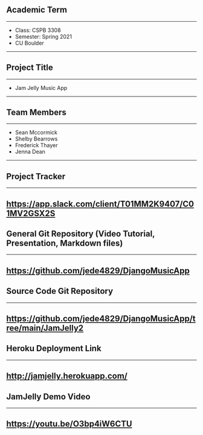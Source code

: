 ## Academic Term
-----
- Class:	CSPB 3308
- Semester:	Spring 2021
- CU Boulder
-----

## Project Title
-----
- Jam Jelly Music App
-----

## Team Members
-----
- Sean Mccormick
- Shelby Bearrows
- Frederick Thayer
- Jenna Dean
-----

## Project Tracker
-----
https://app.slack.com/client/T01MM2K9407/C01MV2GSX2S
-----

## General Git Repository (Video Tutorial, Presentation, Markdown files)
-----
https://github.com/jede4829/DjangoMusicApp
-----

## Source Code Git Repository
-----
https://github.com/jede4829/DjangoMusicApp/tree/main/JamJelly2
-----

## Heroku Deployment Link
-----
http://jamjelly.herokuapp.com/
-----

## JamJelly Demo Video

-----
https://youtu.be/O3bp4iW6CTU
-----
